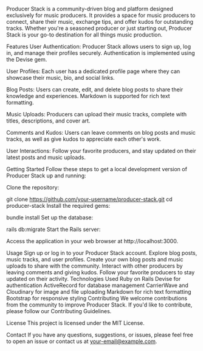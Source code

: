 Producer Stack is a community-driven blog and platform designed exclusively for music producers. It provides a space for music producers to connect, share their music, exchange tips, and offer kudos for outstanding tracks. Whether you're a seasoned producer or just starting out, Producer Stack is your go-to destination for all things music production.

Features
User Authentication: Producer Stack allows users to sign up, log in, and manage their profiles securely. Authentication is implemented using the Devise gem.

User Profiles: Each user has a dedicated profile page where they can showcase their music, bio, and social links.

Blog Posts: Users can create, edit, and delete blog posts to share their knowledge and experiences. Markdown is supported for rich text formatting.

Music Uploads: Producers can upload their music tracks, complete with titles, descriptions, and cover art.

Comments and Kudos: Users can leave comments on blog posts and music tracks, as well as give kudos to appreciate each other's work.

User Interactions: Follow your favorite producers, and stay updated on their latest posts and music uploads.

Getting Started
Follow these steps to get a local development version of Producer Stack up and running:

Clone the repository:

git clone https://github.com/your-username/producer-stack.git
cd producer-stack
Install the required gems:

bundle install
Set up the database:


rails db:migrate
Start the Rails server:

Access the application in your web browser at http://localhost:3000.

Usage
Sign up or log in to your Producer Stack account.
Explore blog posts, music tracks, and user profiles.
Create your own blog posts and music uploads to share with the community.
Interact with other producers by leaving comments and giving kudos.
Follow your favorite producers to stay updated on their activity.
Technologies Used
Ruby on Rails
Devise for authentication
ActiveRecord for database management
CarrierWave and Cloudinary for image and file uploading
Markdown for rich text formatting
Bootstrap for responsive styling
Contributing
We welcome contributions from the community to improve Producer Stack. If you'd like to contribute, please follow our Contributing Guidelines.

License
This project is licensed under the MIT License.

Contact
If you have any questions, suggestions, or issues, please feel free to open an issue or contact us at your-email@example.com.
